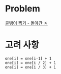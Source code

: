 # Problem
[골뱅이 찍기 - 돌아간 ㅈ](https://www.acmicpc.net/problem/23809)
   
# 고려 사항
`one[i] = one[i-1] + 1`   
`one[i] = one[i / 2] + 1`   
`one[i] = one[i / 3] + 1`   
